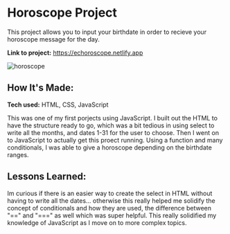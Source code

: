 # Horoscope Project

This project allows you to input your birthdate in order to recieve your horoscope message for the day.

**Link to project:** https://echoroscope.netlify.app

![horoscope](https://user-images.githubusercontent.com/102037717/165102311-8842d01c-6771-4137-9708-6f2f7e544f39.png)

## How It's Made:

**Tech used:** HTML, CSS, JavaScript

This was one of my first porjects using JavaScript. I built out the HTML to have the structure ready to go, which was a bit tedious in using select to write all the months, and dates 1-31 for the user to choose. Then I went on to JavaScript to actually get this proect running. Using a function and many conditionals, I was able to give a horoscope depending on the birthdate ranges. 

## Lessons Learned:

Im curious if there is an easier way to create the select in HTML without having to write all the dates... otherwise this really helped me solidify the concept of conditionals and how they are used, the difference between "==" and "===" as well which was super helpful. This really solidified my knowledge of JavaScript as I move on to more complex topics. 
